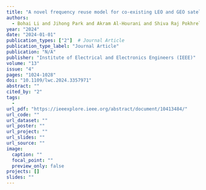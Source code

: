```yaml
---
title: "A novel frequency reuse model for co-existing LEO and GEO satellites"
authors:
  - Bohai Li and Jihong Park and Akram Al-Hourani and Shiva Raj Pokhrel and Jinho Choi
year: "2024"
date: "2024-01-01"
publication_types: ["2"]  # Journal Article
publication_type_label: "Journal Article"
publication: "N/A"
publisher: "Institute of Electrical and Electronics Engineers (IEEE)"
volume: "13"
issue: "4"
pages: "1024-1028"
doi: "10.1109/lwc.2024.3357971"
abstract: ""
cited_by: "2"
tags:
  - 
url_pdf: "https://ieeexplore.ieee.org/abstract/document/10413484/"
url_code: ""
url_dataset: ""
url_poster: ""
url_project: ""
url_slides: ""
url_source: ""
image:
  caption: ""
  focal_point: ""
  preview_only: false
projects: []
slides: ""
---
```

